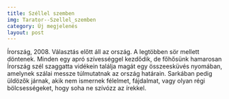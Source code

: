 ```yaml
---
title: Széllel szemben
img: Tarator--Szellel_szemben
category: Új megjelenés
layout: post
---
```

Írország, 2008. Választás előtt áll az ország. A legtöbben sör mellett döntenek. Minden egy apró szívességgel kezdődik, de főhősünk hamarosan Írország szél szaggatta vidékein találja magát egy összeesküvés nyomában, amelynek szálai messze túlmutatnak az ország határain. Sarkában pedig üldözők járnak, akik nem ismernek félelmet, fájdalmat, vagy olyan régi bölcsességeket, hogy soha ne szívózz az írekkel. 

